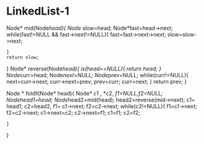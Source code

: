 # LinkedList-1
Node* mid(Node*head){
    Node* slow=head;
    Node*fast=head->next;
    while(fast!=NULL && fast->next!=NULL){
        fast=fast->next->next;
        slow=slow->next;
        
    }
    return slow;
}
Node* reverse(Node*head){
    is(head==NULL){
        return head;
    }
    Node*curr=head;
    Node*next=NULL;
    Node*prev=NULL;
    while(curr!=NULL){
        next=curr->next;
       curr->next=prev;
       prev=curr;
       curr=next;
    }
    return prev;
}

Node * foldll(Node* head){
    Node* c1 , *c2, *f1=NULL,*f2=NULL;
    Node*head1=head;
    Node*head2=mid(head);
    head2=reverse(mid->next);
    c1= head1; c2=head2, f1= c1->next; f2=c2->next;
    while(c2!=NULL){
        f1=c1->next;
        f2=c2->next;
        c1->next=c2;
        c2->next=f1;
        c1=f1;
        c2=f2;
        
    }
    
}
